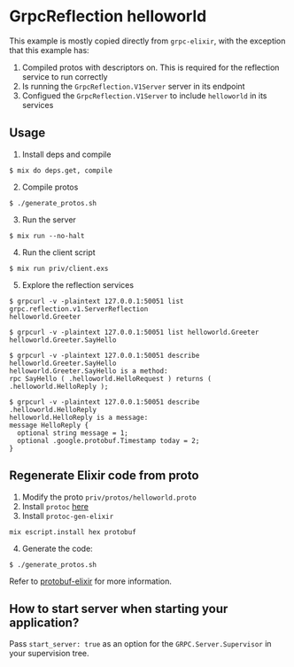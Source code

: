 # GrpcReflection helloworld

This example is mostly copied directly from `grpc-elixir`, with the exception that this example has:

1. Compiled protos with descriptors on.  This is required for the reflection service to run correctly
1. Is running the `GrpcReflection.V1Server` server in its endpoint
1. Configued the `GrpcReflection.V1Server` to include `helloworld` in its services

## Usage

1. Install deps and compile
```shell
$ mix do deps.get, compile
```

2. Compile protos
```shell
$ ./generate_protos.sh
```

3. Run the server
```shell
$ mix run --no-halt
```

4. Run the client script
```shell
$ mix run priv/client.exs
```

5. Explore the reflection services
```shell
$ grpcurl -v -plaintext 127.0.0.1:50051 list
grpc.reflection.v1.ServerReflection
helloworld.Greeter

$ grpcurl -v -plaintext 127.0.0.1:50051 list helloworld.Greeter
helloworld.Greeter.SayHello

$ grpcurl -v -plaintext 127.0.0.1:50051 describe helloworld.Greeter.SayHello
helloworld.Greeter.SayHello is a method:
rpc SayHello ( .helloworld.HelloRequest ) returns ( .helloworld.HelloReply );

$ grpcurl -v -plaintext 127.0.0.1:50051 describe .helloworld.HelloReply
helloworld.HelloReply is a message:
message HelloReply {
  optional string message = 1;
  optional .google.protobuf.Timestamp today = 2;
}
```

## Regenerate Elixir code from proto

1. Modify the proto `priv/protos/helloworld.proto`
2. Install `protoc` [here](https://developers.google.com/protocol-buffers/docs/downloads)
3. Install `protoc-gen-elixir`
```
mix escript.install hex protobuf
```
4. Generate the code:
```shell
$ ./generate_protos.sh
```

Refer to [protobuf-elixir](https://github.com/tony612/protobuf-elixir#usage) for more information.

## How to start server when starting your application?

Pass `start_server: true` as an option for the `GRPC.Server.Supervisor` in your supervision tree.
